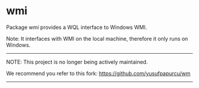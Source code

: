 wmi
===

Package wmi provides a WQL interface to Windows WMI.

Note: It interfaces with WMI on the local machine, therefore it only runs on Windows.

---

NOTE: This project is no longer being actively maintained.

We recommend you refer to this fork: https://github.com/yusufpapurcu/wm

---
